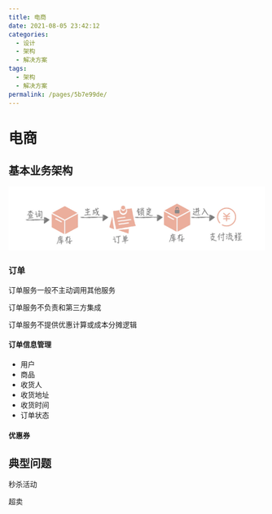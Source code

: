 ```yaml
---
title: 电商
date: 2021-08-05 23:42:12
categories:
  - 设计
  - 架构
  - 解决方案
tags:
  - 架构
  - 解决方案
permalink: /pages/5b7e99de/
---
```


# 电商

## 基本业务架构

![img](https://raw.githubusercontent.com/dunwu/images/master/snap/20210805222544.jpg)

### 订单

订单服务一般不主动调用其他服务

订单服务不负责和第三方集成

订单服务不提供优惠计算或成本分摊逻辑

#### 订单信息管理

- 用户
- 商品
- 收货人
- 收货地址
- 收货时间
- 订单状态

#### 优惠券

## 典型问题

秒杀活动

超卖